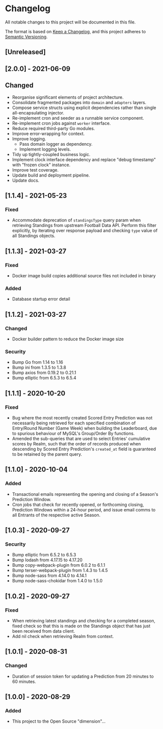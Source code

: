 # Changelog
All notable changes to this project will be documented in this file.

The format is based on [Keep a Changelog](https://keepachangelog.com/en/1.0.0/),
and this project adheres to [Semantic Versioning](https://semver.org/spec/v2.0.0.html).

## [Unreleased]

## [2.0.0] - 2021-06-09
## Changed
- Reorganise significant elements of project architecture.
- Consolidate fragmented packages into `domain` and `adapters` layers.
- Compose service structs using explicit dependencies rather than single all-encapsulating injector.
- Re-implement cron and seeder as a runnable service component.
- Re-implement cron jobs against `worker` interface.
- Reduce required third-party Go modules.
- Improve error-wrapping for context.
- Improve logging.
    - Pass domain logger as dependency.
    - Implement logging levels.
- Tidy up tightly-coupled business logic.
- Implement clock interface dependency and replace "debug timestamp" with "frozen clock" instance.
- Improve test coverage.
- Update build and deployment pipeline.
- Update docs.

## [1.1.4] - 2021-05-23
### Fixed
- Accommodate deprecation of `standingsType` query param when retrieving Standings from upstream Football Data API.
Perform this filter explicitly, by iterating over response payload and checking `type` value of all Standings objects.  

## [1.1.3] - 2021-03-27
### Fixed
- Docker image build copies additional source files not included in binary

### Added
- Database startup error detail

## [1.1.2] - 2021-03-27
### Changed
- Docker builder pattern to reduce the Docker image size

### Security
- Bump Go from 1.14 to 1.16
- Bump ini from 1.3.5 to 1.3.8
- Bump axios from 0.19.2 to 0.21.1
- Bump elliptic from 6.5.3 to 6.5.4

## [1.1.1] - 2020-10-20
### Fixed
- Bug where the most recently created Scored Entry Prediction was not necessarily being retrieved for each specified
combination of Entry/Round Number (Game Week) when building the Leaderboard, due to spurious behaviour of MySQL's
Group/Order By functions.
- Amended the sub-queries that are used to select Entries' cumulative scores by Realm, such that the order of records
produced when descending by Scored Entry Prediction's `created_at` field is guaranteed to be retained by the parent query. 

## [1.1.0] - 2020-10-04
### Added
- Transactional emails representing the opening and closing of a Season's Prediction Window.
- Cron jobs that check for recently opened, or forthcoming closing, Prediction Windows within a 24-hour period, and issue
email comms to all Entrants of the respective active Season.

## [1.0.3] - 2020-09-27
### Security
- Bump elliptic from 6.5.2 to 6.5.3
- Bump lodash from 4.17.15 to 4.17.20
- Bump copy-webpack-plugin from 6.0.2 to 6.1.1
- Bump terser-webpack-plugin from 1.4.3 to 1.4.5
- Bump node-sass from 4.14.0 to 4.14.1
- Bump node-sass-chokidar from 1.4.0 to 1.5.0

## [1.0.2] - 2020-09-27
### Fixed
- When retrieving latest standings and checking for a completed season, fixed check so that this is made on the
Standings object that has just been received from data client.
- Add nil check when retrieving Realm from context.

## [1.0.1] - 2020-08-31
### Changed
- Duration of session token for updating a Prediction from 20 minutes to 60 minutes.

## [1.0.0] - 2020-08-29
### Added
- This project to the Open Source "dimension"...
